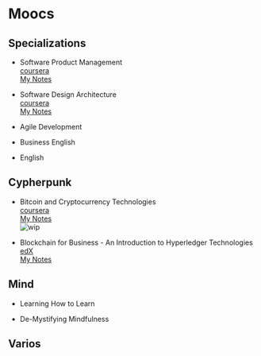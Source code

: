 # Moocs 

## Specializations

- Software Product Management  
[coursera](https://www.coursera.org/specializations/product-management)  
[My Notes](specialization/software-product-management/readme.md)  

- Software Design Architecture  
[coursera](https://www.coursera.org/specializations/software-design-architecture)  
[My Notes](specialization/software-design-architecture/readme.md)  

- Agile Development

- Business English

- English

## Cypherpunk

- Bitcoin and Cryptocurrency Technologies  
[coursera](https://www.coursera.org/learn/cryptocurrency/home/welcome)  
[My Notes](cypherpunk/bitcoin-crypto-tech/readme.md)  
![wip](https://img.shields.io/badge/wip-10%25-yellow.svg)  

- Blockchain for Business - An Introduction to Hyperledger Technologies  
[edX](https://www.edx.org/course/blockchain-business-introduction-linuxfoundationx-lfs171x)  
[My Notes](cypherpunk/hyperledger-intro/readme.md)  

## Mind

- Learning How to Learn

- De-Mystifying Mindfulness

## Varios